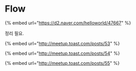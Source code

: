 # Flow

{% embed url="https://d2.naver.com/helloworld/47667" %}

정리 필요.



{% embed url="http://meetup.toast.com/posts/53" %}

{% embed url="http://meetup.toast.com/posts/54" %}

{% embed url="http://meetup.toast.com/posts/55" %}

